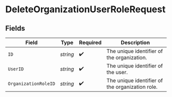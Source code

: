# DeleteOrganizationUserRoleRequest


## Fields

| Field                                           | Type                                            | Required                                        | Description                                     |
| ----------------------------------------------- | ----------------------------------------------- | ----------------------------------------------- | ----------------------------------------------- |
| `ID`                                            | *string*                                        | :heavy_check_mark:                              | The unique identifier of the organization.      |
| `UserID`                                        | *string*                                        | :heavy_check_mark:                              | The unique identifier of the user.              |
| `OrganizationRoleID`                            | *string*                                        | :heavy_check_mark:                              | The unique identifier of the organization role. |